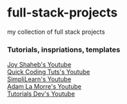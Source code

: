# full-stack-projects
my collection of full stack projects

### Tutorials, inspriations, templates
<a href="https://www.youtube.com/c/joyshaheb">Joy Shaheb's Youtube</a><br>
<a href="https://www.youtube.com/channel/UCkRvlbw8ORh0Nb2k3_avz7Q">Quick Coding Tuts's Youtube</a><br>
<a href="https://www.youtube.com/c/SimplilearnOfficial">SimpliLearn's Youtube</a><br>
<a href="https://www.youtube.com/user/babaganoooosh">Adam La Morre's Youtube</a><br>
<a href="https://www.youtube.com/c/TutorialsDev">Tutorials Dev's Youtube</a><br>

